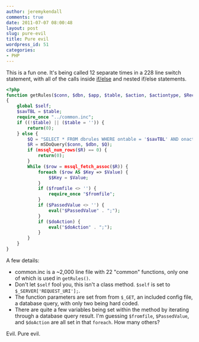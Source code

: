 ```yaml
---
author: jeremykendall
comments: true
date: 2011-07-07 08:00:48
layout: post
slug: pure-evil
title: Pure evil
wordpress_id: 51
categories:
- PHP
---
```


This is a fun one. It's being called 12 separate times in a 228 line switch statement, with all of the calls inside [if/else](http://us.php.net/manual/en/control-structures.else.php) and nested if/else statements.

```php
<?php
function getRules($conn, $dbn, $app, $table, $action, $actiontype, $RecordID='')
{
    global $self;
    $savTBL = $table;
    require_once "../common.inc";
    if ((!$table) || ($table = '')) {
        return(0);
    } else {
        $Q = "SELECT * FROM dbrules WHERE ontable = '$savTBL' AND onaction = '$action' AND app = '$app' AND actiontype = '$actiontype' ORDER BY doorder ";
        $R = mSDoQuery($conn, $dbn, $Q);
        if (mssql_num_rows($R) == 0) {
            return(0);
        }
        While ($row = mssql_fetch_assoc($R)) {
            foreach ($row AS $Key => $Value) {
                $$Key = $Value;
            }
            if ($fromfile <> '') {
                require_once "$fromfile";
            }
            if ($PassedValue <> '') {
                eval("$PassedValue" . ";");
            }
            if ($doAction) {
                eval("$doAction" . ";");
            }
        }
    }
}
```

A few details:

* common.inc is a ~2,000 line file with 22 "common" functions, only one of which is used in `getRules()`.
* Don't let `$self` fool you, this isn't a class method. `$self` is set to `$_SERVER['REQUEST_URI'];`.
* The function parameters are set from from `$_GET`, an included config file, a database query, with only two being hard coded.
* There are quite a few variables being set within the method by iterating through a database query result. I'm guessing `$fromfile`, `$PassedValue`, and `$doAction` are all set in that `foreach`. How many others?

Evil.  Pure evil.
